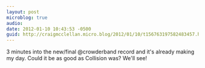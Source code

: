 ```yaml
---
layout: post
microblog: true
audio: 
date: 2012-01-10 10:43:53 -0500
guid: http://craigmcclellan.micro.blog/2012/01/10/t156763197582483457.html
---
```

3 minutes into the new/final @crowderband record and it's already making my day. Could it be as good as Collision was? We'll see!
